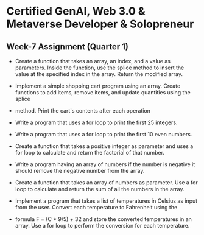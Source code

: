 <h1>Certified GenAI, Web 3.0 & Metaverse Developer & Solopreneur</h1>
<h2>Week-7 Assignment (Quarter 1)</h2>

- Create a function that takes an array, an index, and a value as parameters. Inside the function, use the splice method to insert the value 
at the specified index in the array. Return the modified array.

 - Implement a simple shopping cart program using an array. Create functions to add items, remove items, and update quantities using the splice
 - method. Print the cart's contents after each operation

 - Write a program that uses a for loop to print the first 25 integers.

 - Write a program that uses a for loop to print the first 10 even numbers.

 - Create a function that takes a positive integer as parameter and uses a for loop to calculate and return the factorial of that number.

 - Write a program having an array of numbers if the number is negative it should remove the negative number from the array.

 - Create a function that takes an array of numbers as parameter. Use a for loop to calculate and return the sum of all the numbers in the array.

 - Implement a program that takes a list of temperatures in Celsius as input from the user. Convert each temperature to Fahrenheit using the
 - formula F = (C * 9/5) + 32 and store the converted temperatures in an array. Use a for loop to perform the conversion for each temperature.

